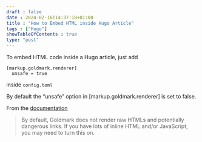 ```yaml
--- 
draft : false
date : 2024-02-16T14:37:18+01:00
title : "How to Embed HTML inside Hugo Article"
tags : ["Hugo"]
showTableOfContents : true
type: "post"
---
```


To embed HTML code inside a Hugo article, just add
```
[markup.goldmark.renderer]
  unsafe = true
```
inside `config.toml`

By default the “unsafe” option in [markup.goldmark.renderer] is set to false.

From the [documentation](https://gohugo.io/getting-started/configuration-markup/#goldmark)

> By default, Goldmark does not render raw HTMLs and potentially dangerous links. If you have lots of inline HTML and/or JavaScript, you may need to turn this on.

